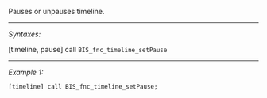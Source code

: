 Pauses or unpauses timeline.


---
*Syntaxes:*

[timeline, pause] call `BIS_fnc_timeline_setPause`

---
*Example 1:*

```sqf
[timeline] call BIS_fnc_timeline_setPause;
```
